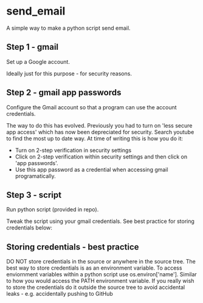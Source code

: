 # send_email
A simple way to make a python script send email.

## Step 1 - gmail
Set up a Google account.

Ideally just for this purpose - for security reasons.

## Step 2 - gmail app passwords
Configure the Gmail account so that a program can use the account credentials.

The way to do this has evolved. Previously you had to turn on 'less secure app access' which has now been depreciated for security. Search youtube to find the most up to date way. At time of writing this is how you do it:
- Turn on 2-step verification in security settings
- Click on 2-step verification within security settings and then click on 'app passwords'.
- Use this app password as a credential when accessing gmail programatically.

## Step 3 - script
Run python script (provided in repo).

Tweak the script using your gmail credentials. See best practice for storing credentials below:

## Storing credentials - best practice
DO NOT store credentials in the source or anywhere in the source tree.
The best way to store credentials is as an environment variable. To access enviornment variables within a python script use os.environ['name']. Similar to how you would access the PATH environment variable.
If you really wish to store the credentials do it outside the source tree to avoid accidental leaks - e.g. accidentally pushing to GitHub
